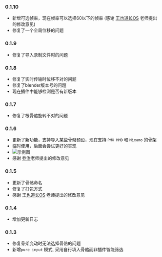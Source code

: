 ### 0.1.10
+ 新增可选帧率，现在帧率可以选择60以下的帧率 (感谢 [王也道长OS](https://space.bilibili.com/317042327) 老师提出的修改意见)
+ 修复了一个全局位移的问题
### 0.1.9
+ 修复了导入录制文件时的问题
### 0.1.8
+ 修复了实时传输时位移不对的问题
+ 修复了blender版本号的问题
+ 现在插件中能够检测是否有新版本
### 0.1.7
+ 修复了根骨骼旋转不对的问题
### 0.1.6
+ 更新了新功能，支持导入某些骨骼预设，现在支持 ``PMX MMD`` 和 ``Mixamo`` 的骨架
+ 临时使用，后面会尝试更好的实现
+ ![示例图](https://meocap-images.oss-cn-beijing.aliyuncs.com/20250103161647054.png)
+ 感谢 [乔治](https://space.bilibili.com/412411578)老师提出的修改意见
### 0.1.5
+ 更新了骨骼命名
+ 修复了打包方式
+ 感谢 [王也道长OS](https://space.bilibili.com/317042327) 老师提出的修改意见
### 0.1.4
+ 增加更新日志
### 0.1.3
+ 修复骨架变动时无法选择骨骼的问题
+ 新增``pure input`` 模式, 采用自行填入骨骼而非插件智能筛选